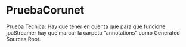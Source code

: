 # PruebaCorunet
Prueba Tecnica:
Hay que tener en cuenta que para que funcione jpaStreamer hay que marcar la carpeta "annotations" como Generated Sources Root.

